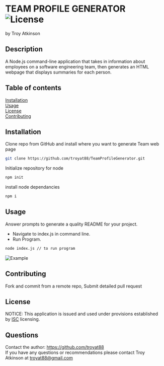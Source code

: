 # TEAM PROFILE GENERATOR ![License](https://img.shields.io/badge/License-ISC-brightgreen)
   
by Troy Atkinson

## Description
A Node.js command-line application that takes in information about employees on a software engineering team, then generates an HTML webpage that displays summaries for each person.

## Table of contents
[Installation](#Installation)  
[Usage](#Usage)  
[License](#License)  
[Contributing](#Contributing)  
    
## Installation
Clone repo from GitHub and install where you want to generate Team web page
```bash
git clone https://github.com/troyat88/TeamProfileGenerator.git
```
Initialize repository for node
```bash
npm init
```
install node dependancies
```bash
npm i 
```

    
## Usage
Answer prompts to generate a quality README for your project.
* Navigate to index.js in command line. 
* Run Program. 
```bash
node index.js // to run program
```
![Example]("../assets/Demo.gif")

    
## Contributing
Fork and commit from a remote repo, Submit detailed pull request
    
    
## License
NOTICE: This application is issued and used under provisions established by [ISC](https://choosealicense.com/licenses/ISC/) licensing.

## Questions
Contact the author: https://github.com/troyat88  
If you have any questions or recommendations please contact Troy Atkinson at troyat88@gmail.com
